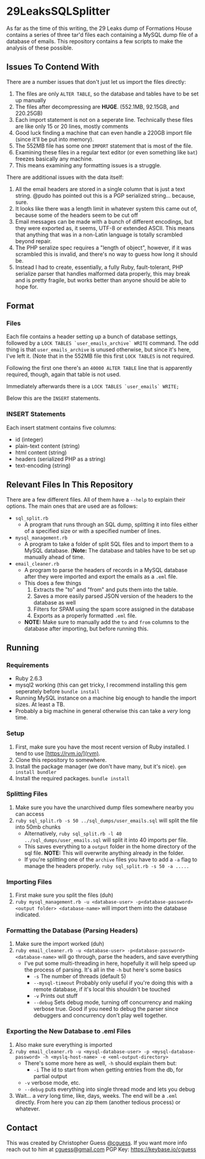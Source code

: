 # 29LeaksSQLSplitter
As far as the time of this writing, the 29 Leaks dump of Formations House contains a series of three tar'd
files each containing a MySQL dump file of a database of emails. This repository contains a few scripts to
make the analysis of these possible.

## Issues To Contend With
There are a number issues that don't just let us import the files directly:
1. The files are only `ALTER TABLE`, so the database and tables have to be set up manually
1. The files after decompressing are **HUGE**. (552.1MB, 92.15GB, and 220.25GB)
1. Each import statement is not on a seperate line. Technically these files are like only 15 or 20 lines, mostly comments
1. Good luck finding a machine that can even handle a 220GB import file (since it'll be put into memory).
1. The 552MB file has some one `IMPORT` statement that is most of the file.
1. Examining these files in a regular text editor (or even something like `bat`) freezes basically any machine.
1. This means examining any formatting issues is a struggle.

There are additional issues with the data itself:
1. All the email headers are stored in a single column that is just a text string. @pudo has pointed out this is a PGP serialized string... because, sure.
1. It looks like there was a length limit in whatever system this came out of, because some of the headers seem to be cut off
1. Email messages can be made with a bunch of different encodings, but they were exported as, it seems, UTF-8 or extended ASCII. This means that anything that was in a non-Latin language is totally scrambled beyond repair.
1. The PHP seralize spec requires a "length of object", however, if it was scrambled this is invalid, and there's no way to guess how long it should be.
1. Instead I had to create, essentially, a fully Ruby, fault-tolerant, PHP serialize parser that handles malformed data properly, this may break and is pretty fragile, but works better than anyone should be able to hope for.

## Format

### Files
Each file contains a header setting up a bunch of database settings, followed by a ```LOCK TABLES `user_emails_archive` WRITE``` command.
The odd thing is that `user_emails_archive` is unused otherwise, but since it's here, I've left it. (Note that in the 552MB file this
first `LOCK TABLES` is not required.

Following the first one there's an `40000 ALTER TABLE` line that is apparently required, though, again that table is not used.

Immediately afterwards there is a ```LOCK TABLES `user_emails` WRITE;```

Below this are the `INSERT` statements.

### INSERT Statements
Each insert statment contains five columns:
- id (integer)
- plain-text content (string)
- html content (string)
- headers (serialized PHP as a string)
- text-encoding (string)

## Relevant Files In This Repository
There are a few different files. All of them have a `--help` to explain their options.
The main ones that are used are as follows:
- `sql_split.rb`
  - A program that runs through an SQL dump, splitting it into files either of a specified size or with a specified number of lines.
- `mysql_management.rb`
  - A program to take a folder of split SQL files and to import them to a MySQL database. (**Note:** The database and tables have to be set up manually ahead of time.
- `email_cleaner.rb`
  - A program to parse the headers of records in a MySQL database after they were imported and export the emails as a `.eml` file.
  - This does a few things
  	1. Extracts the "to" and "from" and puts them into the table.
	1. Saves a more easily parsed JSON version of the headers to the database as well
	1. Filters for SPAM using the spam score assigned in the database
	1. Exports as a properly formatted `.eml` file.
  - **NOTE:** Make sure to manually add the `to` and `from` columns to the database after importing, but before running this.

## Running

### Requirements
- Ruby 2.6.3
- mysql2 working (this can get tricky, I recommend installing this gem seperately before `bundle install`
- Running MySQL instance on a machine big enough to handle the import sizes. At least a TB.
- Probably a big machine in general otherwise this can take a *very* long time.

### Setup

1. First, make sure you have the most recent version of Ruby installed. I tend to use [https://rvm.io/](rvm).
1. Clone this repository to somewhere.
1. Install the package manager (we don't have many, but it's nice). `gem install bundler`
1. Install the required packages. `bundle install`

### Splitting Files
1. Make sure you have the unarchived dump files somewhere nearby you can access
1. `ruby sql_split.rb -s 50 ../sql_dumps/user_emails.sql` will split the file into 50mb chunks
   - Alternatively, `ruby sql_split.rb -l 40 ../sql_dumps/user_emails.sql` will split it into 40 imports per file.
   - This saves everything to a `output` folder in the home directory of the sql file. **NOTE:** This will overwrite anything already in the folder.
   - If you're splitting one of the `archive` files you have to add a `-a` flag to manage the headers properly. `ruby sql_split.rb -s 50 -a .....`

### Importing Files
1. First make sure you split the files (duh)
1. `ruby mysql_management.rb -u <database-user> -p<database-password> <output folder> <database-name>` will import them into the database indicated.

### Formatting the Database (Parsing Headers)
1. Make sure the import worked (duh)
1. `ruby email_cleaner.rb -u <database-user> -p<database-password> <database-name>` will go through, parse the headers, and save everything
   - I've put some multi-threading in here, hopefully it will help speed up the process of parsing. It's all in the `-h` but here's some basics
	 - `-s` The number of threads (default 5)
	 - `--mysql-timeout` Probably only useful if you're doing this with a remote database, if it's local this shouldn't be touched
	 - `-v` Prints out stuff
	 - `--debug` Sets debug mode, turning off concurrency and making verbose true. Good if you need to debug the parser since debuggers and concurrency don't play well together.

### Exporting the New Database to .eml Files
1. Also make sure everything is imported
1. `ruby email_cleaner.rb -u <mysql-database-user> -p <mysql-database-password> -h <myslq-host-name> -e <eml-output-directory>`
    - There's some more here as well, `-h` should explain them but:
         - `-i` The id to start from when getting entries from the db, for partial output
	 - `-v` verbose mode, etc.
	 - `--debug` puts everything into single thread mode and lets you debug
1. Wait... a *very* long time, like, days, weeks. The end will be a `.eml` directly. From here you can zip them (another tedious process) or whatever.

## Contact
This was created by Christopher Guess [@cguess](https://www.twitter.com/cguess).
If you want more info reach out to him at [cguess@gmail.com](mailto:cguess@gmail.com)
PGP Key: https://keybase.io/cguess
